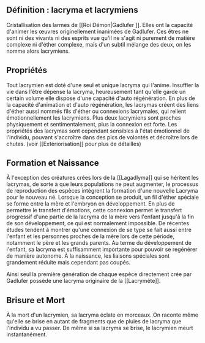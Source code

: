 ## Définition : lacryma et lacrymiens

Cristallisation des larmes de [[Roi Démon|Gadlufer ]]. Elles ont la capacité d'animer les œuvres originellement inanimées de Gadlufer. Ces êtres ne sont ni des vivants ni des esprits vue qu'il ne s'agit ni purement de matière complexe ni d'éther complexe, mais d'un subtil mélange des deux, on les nomme alors lacrymiens. 

## Propriétés 
Tout lacrymien est doté d'une seul et unique lacryma qui l'anime. Insuffler la vie dans l'être dépense la lacryma, heureusement tant qu'elle garde un certain volume elle dispose d'une capacité d'auto régénération. En plus de la capacité d'animation et d'auto régénération, les lacrymas créent des liens d'éther aussi nommés fils d'éther ou connexions lacrymales, qui relient émotionnellement les lacrymiens. Plus deux lacrymiens sont proches physiquement et sentimentalement, plus la connexion est forte. Les propriétés des lacrymas sont cependant sensibles à l'état émotionnel de l'individu, pouvant s'accroître dans des pics de volontés et décroître lors de chutes.  (voir [[Extériorisation]] pour plus de détailles)
## Formation et Naissance 
À l'exception des créatures crées lors de la [[Lagadlyma]] qui se héritent les lacrymas, de sorte à que leurs populations ne peut augmenter, le processus de reproduction des espèces intègrent la formation d'une nouvelle Lacryma pour le nouveau né. 
Lorsque la conception se produit, un fil d'éther spéciale se forme entre la mère et l'embryon en développement. En plus de permettre le transfert d'émotions, cette connexion permet le transfert progressif d'une partie de la lacryma de la mère vers l'enfant jusqu'à la fin de son développement, ce qui est normalement impossible. De récentes études tendent à montrer qu'une connexion de se type se fait aussi entre l'enfant et les personnes proches de la mère lors de cette période, notamment le père et les grands parents. Au terme du développement de l'enfant, sa lacryma est suffisamment importante pour pouvoir se regénérer de manière autonome. À la naissance, les liaisons spéciales sont grandement réduite mais cependant pas coupés.  

Ainsi seul la première génération de chaque espèce directement crée par Gadlufer possède une lacryma originaire de la [[Lacrymète]].  

## Brisure et Mort 
À la mort d'un lacrymien, sa lacryma éclate en morceaux. On raconte même qu'elle se brise en autant de fragments que de pluies de lacryma que l'individu a vu passer. De même si sa lacryma se brise, le lacrymien meurt instantanément. 
